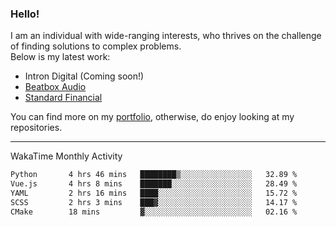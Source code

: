 ### Hello!

I am an individual with wide-ranging interests, who thrives on the challenge of finding solutions to complex problems. <br/> Below is my latest work:
- Intron Digital (Coming soon!)
- [Beatbox Audio](https://bumbleboss.xyz/w/beatbox-audio)
- [Standard Financial](https://bumbleboss.xyz/w/standard-financial)

You can find more on my [portfolio](https://bumbleboss.xyz/work), otherwise, do enjoy looking at my repositories.

---

WakaTime Monthly Activity

<!--START_SECTION:waka-->

```txt
Python       4 hrs 46 mins   ████████▒░░░░░░░░░░░░░░░░   32.89 %
Vue.js       4 hrs 8 mins    ███████░░░░░░░░░░░░░░░░░░   28.49 %
YAML         2 hrs 16 mins   ████░░░░░░░░░░░░░░░░░░░░░   15.72 %
SCSS         2 hrs 3 mins    ███▓░░░░░░░░░░░░░░░░░░░░░   14.17 %
CMake        18 mins         ▓░░░░░░░░░░░░░░░░░░░░░░░░   02.16 %
```

<!--END_SECTION:waka-->

